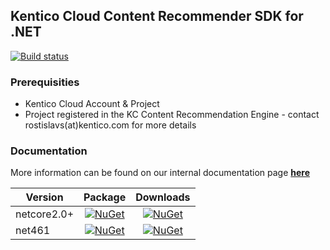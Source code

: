 ## Kentico Cloud Content Recommender SDK for .NET

[![Build status](https://ci.appveyor.com/api/projects/status/64jwwc4yy82fgxlv/branch/master?svg=true)](https://ci.appveyor.com/project/kentico/recommender-sdk-net/branch/master)

### Prerequisities
* Kentico Cloud Account & Project
* Project registered in the KC Content Recommendation Engine - contact rostislavs(at)kentico.com for more details

### Documentation
More information can be found on our internal documentation page [**here**](https://developer.kenticocloud.com/v1/docs/content-recommendation-with-kentico-cloud)


| Version        | Package  | Downloads |
| ------------- |:-------------:| :-------------:|
| netcore2.0+         | [![NuGet](https://img.shields.io/nuget/v/KenticoCloud.Recommender.svg)](https://www.nuget.org/packages/KenticoCloud.Recommender) | [![NuGet](https://img.shields.io/nuget/dt/KenticoCloud.Recommender.svg)](https://www.nuget.org/packages/KenticoCloud.Recommender) |
| net461      | [![NuGet](https://img.shields.io/nuget/v/KenticoCloud.Recommender.MVC.svg)](https://www.nuget.org/packages/KenticoCloud.Recommender.MVC) | [![NuGet](https://img.shields.io/nuget/dt/KenticoCloud.Recommender.MVC.svg)](https://www.nuget.org/packages/KenticoCloud.Recommender.MVC) |
